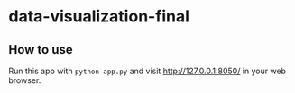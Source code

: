 # data-visualization-final
## How to use
Run this app with `python app.py` and visit http://127.0.0.1:8050/ in your web browser.